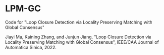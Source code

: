 # LPM-GC
Code for "Loop Closure Detection via Locality Preserving Matching with Global Consensus"

Jiayi Ma, Kaining Zhang, and Junjun Jiang. "Loop Closure Detection via Locality Preserving Matching with Global Consensus", IEEE/CAA Journal of Automatica Sinica, 2022.
